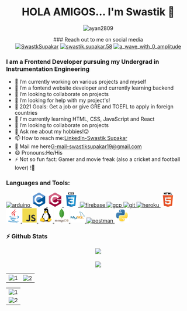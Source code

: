 <h1 align="center">HOLA AMIGOS... I'm Swastik 👋</h1>
<p align="center"> <img src="https://komarev.com/ghpvc/?username=swastik58&label=Profile%20views&color=0e75b6&style=flat" alt="ayan2809" /> </p>


<p align="center">
### Reach out to me on social media 
<br />
<a href="https://twitter.com/SwastikSupakar" target="_blank"><img align="center" src="https://raw.githubusercontent.com/rahuldkjain/github-profile-readme-generator/master/src/images/icons/Social/twitter.svg" alt="SwastkSupakar" height="30" width="40" /></a>
<a href="https://www.facebook.com/swastik.supakar.58/" target="_blank"><img align="center" src="https://raw.githubusercontent.com/rahuldkjain/github-profile-readme-generator/master/src/images/icons/Social/facebook.svg" alt="swastik.supakar.58" height="30" width="40" /></a>
<a href="https://www.instagram.com/a_wave_with_0_amplitude/?hl=en" target="_blank"><img align="center" src="https://raw.githubusercontent.com/rahuldkjain/github-profile-readme-generator/master/src/images/icons/Social/instagram.svg" alt="a_wave_with_0_amplitude" height="30" width="40" /></a>
</p>



### I am a Frontend Developer pursuing my Undergrad in Instrumentation Engineering

- 🔭 I’m currently working on various projects and myself
- 🌱 I’m a fontend website developer and currently learning backend
- 👯 I’m looking to collaborate on projects
- 🤔 I’m looking for help with my project's!
- 🥅 2021 Goals: Get a job or give GRE and TOEFL to apply in foreign countries
- 🌱 I'm currently learning HTML, CSS, JavaScript and React
- 👯 I’m looking to collaborate on projects
- 💬 Ask me about my hobbies!😜
- 📫 How to reach me:[LinkedIn-Swastik Supakar](https://www.linkedin.com/in/swastik-s-697214100/) 
- 📩 Mail me here[G-mail-swastiksupakar19@gmail.com](mailto:swastiksupakar19@gmail.com)
- 😄 Pronouns:He/His
- ⚡ Not so fun fact: Gamer and movie freak (also a cricket and football lover) !🤣

<h3 align="left">Languages and Tools:</h3>
<p align="left"> <a href="https://www.arduino.cc/" target="_blank"> <img src="https://cdn.worldvectorlogo.com/logos/arduino-1.svg" alt="arduino" width="40" height="40"/> </a> <a href="https://www.cprogramming.com/" target="_blank"> <img src="https://raw.githubusercontent.com/devicons/devicon/master/icons/c/c-original.svg" alt="c" width="40" height="40"/> </a> <a href="https://www.w3schools.com/cpp/" target="_blank"> <img src="https://raw.githubusercontent.com/devicons/devicon/master/icons/cplusplus/cplusplus-original.svg" alt="cplusplus" width="40" height="40"/> </a> <a href="https://www.w3schools.com/css/" target="_blank"> <img src="https://raw.githubusercontent.com/devicons/devicon/master/icons/css3/css3-original-wordmark.svg" alt="css3" width="40" height="40"/> </a> <a href="https://firebase.google.com/" target="_blank"> <img src="https://www.vectorlogo.zone/logos/firebase/firebase-icon.svg" alt="firebase" width="40" height="40"/> </a> <a href="https://cloud.google.com" target="_blank"> <img src="https://www.vectorlogo.zone/logos/google_cloud/google_cloud-icon.svg" alt="gcp" width="40" height="40"/> </a> <a href="https://git-scm.com/" target="_blank"> <img src="https://www.vectorlogo.zone/logos/git-scm/git-scm-icon.svg" alt="git" width="40" height="40"/> </a> <a href="https://heroku.com" target="_blank"> <img src="https://www.vectorlogo.zone/logos/heroku/heroku-icon.svg" alt="heroku" width="40" height="40"/> </a> <a href="https://www.w3.org/html/" target="_blank"> <img src="https://raw.githubusercontent.com/devicons/devicon/master/icons/html5/html5-original-wordmark.svg" alt="html5" width="40" height="40"/> </a> <a href="https://www.java.com" target="_blank"> <img src="https://raw.githubusercontent.com/devicons/devicon/master/icons/java/java-original.svg" alt="java" width="40" height="40"/> </a> <a href="https://developer.mozilla.org/en-US/docs/Web/JavaScript" target="_blank"> <img src="https://raw.githubusercontent.com/devicons/devicon/master/icons/javascript/javascript-original.svg" alt="javascript" width="40" height="40"/> </a> <a href="https://www.linux.org/" target="_blank"> <img src="https://raw.githubusercontent.com/devicons/devicon/master/icons/linux/linux-original.svg" alt="linux" width="40" height="40"/> </a> <a href="https://www.mongodb.com/" target="_blank"> <img src="https://raw.githubusercontent.com/devicons/devicon/master/icons/mongodb/mongodb-original-wordmark.svg" alt="mongodb" width="40" height="40"/> </a> <a href="https://www.mysql.com/" target="_blank"> <img src="https://raw.githubusercontent.com/devicons/devicon/master/icons/mysql/mysql-original-wordmark.svg" alt="mysql" width="40" height="40"/> </a> <a href="https://postman.com" target="_blank"> <img src="https://www.vectorlogo.zone/logos/getpostman/getpostman-icon.svg" alt="postman" width="40" height="40"/> </a> <a href="https://www.python.org" target="_blank"> <img src="https://raw.githubusercontent.com/devicons/devicon/master/icons/python/python-original.svg" alt="python" width="40" height="40"/> </a> </p>


### ⚡ Github Stats
 <p align="center">
<img src="https://github-profile-trophy.vercel.app/?username=swastik58&theme=darkhub">
<br><br>
<img src="https://github-readme-streak-stats.herokuapp.com/?user=swastik58&theme=merko">
</p>
<table>
  <tr>
    <td><img src="https://github-readme-stats.vercel.app/api?username=swastik58&theme=radical&show_icons=true&include_all_commits=true&count_private=true"  display=block width=100% height=auto alt="1"></td>
    <td><img src="https://github-readme-stats.vercel.app/api/top-langs/?username=swastik58&theme=radical&layout=compact&hide=Jupyter%20Notebook&langs_count=8"  display=block height=190 align="center" alt="2"></td>
   </tr>
</table>

<table>
  <tr>
    <td><img src="https://github-profile-summary-cards.vercel.app/api/cards/profile-details?username=swastik58&theme=solarized_dark"  display=block width=100% height=auto alt="1"></td>
   </tr>
   <tr>
      <td><img src="https://activity-graph.herokuapp.com/graph?username=swastik58&bg_color=073642&color=859900&line=006400&point=35aea1&area=true" display=block width=100% height=auto alt="2"></td>
  </td>
  </tr>
</table>
